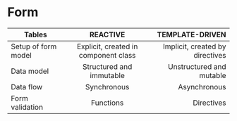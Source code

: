 # Form

| Tables              |   	REACTIVE                         |      TEMPLATE-DRIVEN             |
|---------------------|:------------------------------------:|---------------------------------:|
| Setup of form model |	Explicit, created in component class |	Implicit, created by directives |
| Data model	        | Structured and immutable             |	Unstructured and mutable        |
| Data flow         	| Synchronous                          |	Asynchronous                    |
| Form validation   	| Functions                            |	Directives                      |


